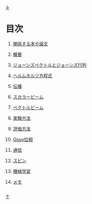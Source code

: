 [↓](#under)

<a id="top"></a>
---

# 目次

1. [関係する本や論文](https://github.com/sk0ik/Vector_Beam_Paper_List/blob/main/README.md)

2. [概要](https://github.com/sk0ik/Vector_Beam/blob/main/File/Introduction.md)

3. [ジョーンズベクトルとジョーンズ行列](https://github.com/sk0ik/Vector_Beam/blob/main/File/Jones_vector_Jones_matrix.md)

4. [ヘルムホルツ方程式](https://github.com/sk0ik/Vector_Beam/blob/main/File/Helmholtz_equation.md)

5. [伝播](https://github.com/sk0ik/Vector_Beam/blob/main/File/Propagation.md)

6. [スカラービーム](https://github.com/sk0ik/Vector_Beam/blob/main/File/Scalar_beam.md)

7. [ベクトルビーム](https://github.com/sk0ik/Vector_Beam/blob/main/File/Vector_beam.md)

8. [実験方法](https://github.com/sk0ik/Vector_Beam/blob/main/File/Experiment.md)

9. [評価方法](https://github.com/sk0ik/Vector_Beam/blob/main/File/Evaluation.md)

10. [Gouy位相](https://github.com/sk0ik/Vector_Beam/blob/main/File/Gouy_phase.md)

11. [通信](https://github.com/sk0ik/Vector_Beam/blob/main/File/Communication.md)

12. [スピン](https://github.com/sk0ik/Vector_Beam/blob/main/File/Spin.md)

13. [機械学習](https://github.com/sk0ik/Vector_Beam/blob/main/File/Machine_learning.md)

14. [メモ](https://github.com/sk0ik/Vector_Beam/blob/main/File/Draft.md)

<a id="under"></a>
---

[↑](#top)
